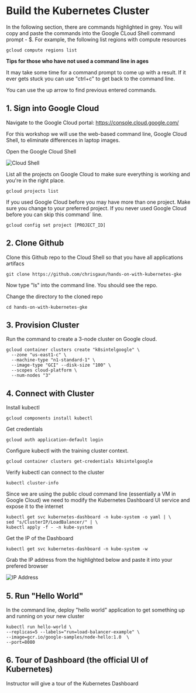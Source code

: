 # Build the Kubernetes Cluster
In the following section, there are commands highlighted in grey. You will copy and paste the commands into the Google CLoud Shell command prompt - $. For example, the following list regions with compute resources
```
gcloud compute regions list
```
**Tips for those who have not used a command line in ages**

It may take some time for a command prompt to come up with a result. If it ever gets stuck you can use "ctrl+c" to get back to the command line. 

You can use the up arrow to find previous entered commands. 

## 1. Sign into Google Cloud

Navigate to the Google Cloud portal: https://console.cloud.google.com/ 

For this workshop we will use the web-based command line, Google Cloud Shell, to eliminate differences in laptop images. 

Open the Google Cloud Shell

![Cloud Shell](https://image.ibb.co/ccoxLF/cloudshell.png)

List all the projects on Google Cloud to make sure everything is working and you're in the right place. 
```
gcloud projects list
```
If you used Google Cloud before you may have more than one project. Make sure you change to your preferred project. If you never used Google Cloud before you can skip this command` line.
```
gcloud config set project [PROJECT_ID]
```
## 2. Clone Github

Clone this Github repo to the Cloud Shell so that you have all applications artifacs

```
git clone https://github.com/chrisgaun/hands-on-with-kubernetes-gke 
```

Now type "ls" into the command line. You should see the repo. 

Change the directory to the cloned repo

```
cd hands-on-with-kubernetes-gke
```

## 3. Provision Cluster

Run the command to create a 3-node cluster on Google cloud.

```
gcloud container clusters create "k8sintelgoogle" \
  --zone "us-east1-c" \
  --machine-type "n1-standard-1" \
  --image-type "GCI" --disk-size "100" \
  --scopes cloud-platform \
  --num-nodes "3"
``` 

## 4. Connect with Cluster

Install kubectl

```
gcloud components install kubectl
```

Get credentials

```
gcloud auth application-default login
```

Configure kubectl with the training cluster context.

```
gcloud container clusters get-credentials k8sintelgoogle
```

Verify kubectl can connect to the cluster

```
kubectl cluster-info
```

Since we are using the public cloud command line (essentially a VM in Google Cloud) we need to modify the Kubernetes Dashboard UI service and expose it to the internet

```
kubectl get svc kubernetes-dashboard -n kube-system -o yaml | \
sed "s/ClusterIP/LoadBalancer/" | \
kubectl apply -f - -n kube-system
```
Get the IP of the Dashboard

```
kubectl get svc kubernetes-dashboard -n kube-system -w
```
Grab the IP address from the highlighted below and paste it into your prefered browser

![IP Address](http://i.imgur.com/i1hlPV2.png)

## 5. Run "Hello World"

In the command line, deploy "hello world" application to get something up and running on your new cluster

```
kubectl run hello-world \
--replicas=5 --labels="run=load-balancer-example" \
--image=gcr.io/google-samples/node-hello:1.0  \
--port=8080
```

## 6. Tour of Dashboard (the official UI of Kubernetes)

Instructor will give a tour of the Kubernetes Dashboard
